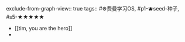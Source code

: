 exclude-from-graph-view:: true
tags:: #⚙️费曼学习OS, #p1-🫐seed-种子, #s5-★★★★★

- [[tim, you are the hero]]
-